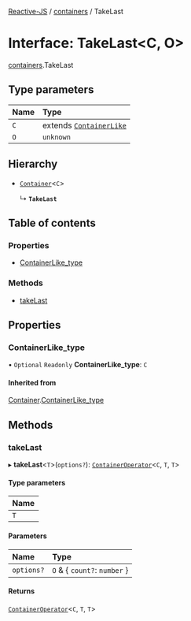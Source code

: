 [Reactive-JS](../README.md) / [containers](../modules/containers.md) / TakeLast

# Interface: TakeLast<C, O\>

[containers](../modules/containers.md).TakeLast

## Type parameters

| Name | Type |
| :------ | :------ |
| `C` | extends [`ContainerLike`](containers.ContainerLike.md) |
| `O` | `unknown` |

## Hierarchy

- [`Container`](containers.Container.md)<`C`\>

  ↳ **`TakeLast`**

## Table of contents

### Properties

- [ContainerLike\_type](containers.TakeLast.md#containerlike_type)

### Methods

- [takeLast](containers.TakeLast.md#takelast)

## Properties

### ContainerLike\_type

• `Optional` `Readonly` **ContainerLike\_type**: `C`

#### Inherited from

[Container](containers.Container.md).[ContainerLike_type](containers.Container.md#containerlike_type)

## Methods

### takeLast

▸ **takeLast**<`T`\>(`options?`): [`ContainerOperator`](../modules/containers.md#containeroperator)<`C`, `T`, `T`\>

#### Type parameters

| Name |
| :------ |
| `T` |

#### Parameters

| Name | Type |
| :------ | :------ |
| `options?` | `O` & { `count?`: `number`  } |

#### Returns

[`ContainerOperator`](../modules/containers.md#containeroperator)<`C`, `T`, `T`\>
